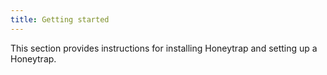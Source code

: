 ```yaml
---
title: Getting started
---
```


This section provides instructions for installing Honeytrap and setting
up a Honeytrap. 
